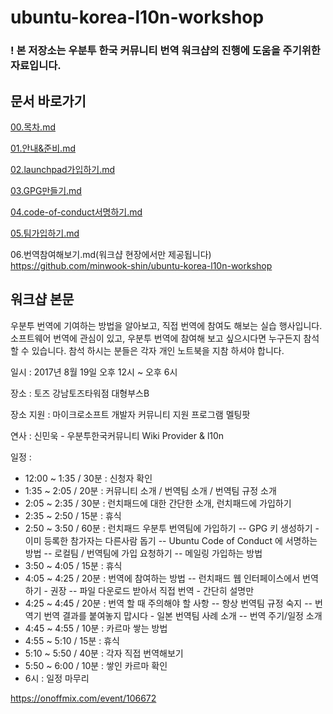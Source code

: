 
# ubuntu-korea-l10n-workshop
### ! 본 저장소는 우분투 한국 커뮤니티 번역 워크샵의 진행에 도움을 주기위한 자료입니다.

## 문서 바로가기
 
[00.목차.md](https://github.com/minwook-shin/ubuntu-korea-l10n-workshop/blob/master/00.%EB%AA%A9%EC%B0%A8.md)

[01.안내&준비.md](https://github.com/minwook-shin/ubuntu-korea-l10n-workshop/blob/master/01.%EC%95%88%EB%82%B4%26%EC%A4%80%EB%B9%84.md)
 
[02.launchpad가입하기.md](https://github.com/minwook-shin/ubuntu-korea-l10n-workshop/blob/master/02.launchpad%EA%B0%80%EC%9E%85%ED%95%98%EA%B8%B0.md)
 
[03.GPG만들기.md](https://github.com/minwook-shin/ubuntu-korea-l10n-workshop/blob/master/03.GPG%EB%A7%8C%EB%93%A4%EA%B8%B0.md)
 
[04.code-of-conduct서명하기.md](https://github.com/minwook-shin/ubuntu-korea-l10n-workshop/blob/master/04.code-of-conduct%EC%84%9C%EB%AA%85%ED%95%98%EA%B8%B0.md)
 
[05.팀가입하기.md](https://github.com/minwook-shin/ubuntu-korea-l10n-workshop/blob/master/05.%ED%8C%80%EA%B0%80%EC%9E%85%ED%95%98%EA%B8%B0.md) 
 
06.번역참여해보기.md(워크샵 현장에서만 제공됩니다) 
https://github.com/minwook-shin/ubuntu-korea-l10n-workshop

## 워크샵 본문
우분투 번역에 기여하는 방법을 알아보고, 직접 번역에 참여도 해보는 실습 행사입니다.
소프트웨어 번역에 관심이 있고, 우분투 번역에 참여해 보고 싶으시다면 누구든지 참석할 수 있습니다.
참석 하시는 분들은 각자 개인 노트북을 지참 하셔야 합니다.

일시 : 2017년 8월 19일 오후 12시 ~ 오후 6시

장소 : 토즈 강남토즈타워점 대형부스B

장소 지원 : 마이크로소프트 개발자 커뮤니티 지원 프로그램 멜팅팟

연사 : 신민욱 - 우분투한국커뮤니티 Wiki Provider & l10n

일정 :
- 12:00 ~ 1:35 / 30분 : 신청자 확인
- 1:35 ~ 2:05 / 20분 : 커뮤니티 소개 / 번역팀 소개 / 번역팀 규정 소개
- 2:05 ~ 2:35 / 30분 : 런치패드에 대한 간단한 소개, 런치패드에 가입하기
- 2:35 ~ 2:50 / 15분 : 휴식
- 2:50 ~ 3:50 / 60분 : 런치패드 우분투 번역팀에 가입하기
-- GPG 키 생성하기 - 이미 등록한 참가자는 다른사람 돕기
-- Ubuntu Code of Conduct 에 서명하는 방법
-- 로컬팀 / 번역팀에 가입 요청하기
-- 메일링 가입하는 방법
- 3:50 ~ 4:05 / 15분 : 휴식
- 4:05 ~ 4:25 / 20분 : 번역에 참여하는 방법
-- 런치패드 웹 인터페이스에서 번역하기 - 권장
-- 파일 다운로드 받아서 직접 번역 - 간단히 설명만
- 4:25 ~ 4:45 / 20분 : 번역 할 때 주의해야 할 사항
-- 항상 번역팀 규정 숙지
-- 번역기 번역 결과를 붙여놓지 맙시다 - 일본 번역팀 사례 소개
-- 번역 주기/일정 소개
- 4:45 ~ 4:55 / 10분 : 카르마 쌓는 방법
- 4:55 ~ 5:10 / 15분 : 휴식
- 5:10 ~ 5:50 / 40분 : 각자 직접 번역해보기
- 5:50 ~ 6:00 / 10분 : 쌓인 카르마 확인
- 6시 : 일정 마무리

https://onoffmix.com/event/106672
